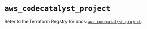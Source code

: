 # `aws_codecatalyst_project`

Refer to the Terraform Registry for docs: [`aws_codecatalyst_project`](https://registry.terraform.io/providers/hashicorp/aws/5.89.0/docs/resources/codecatalyst_project).
